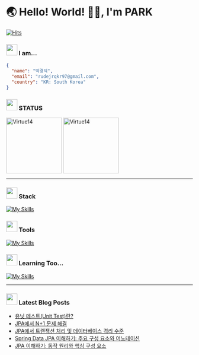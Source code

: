 # 🌏 Hello! World! 👋🏻, I'm PARK

[![Hits](https://hits.seeyoufarm.com/api/count/incr/badge.svg?url=https%3A%2F%2Fgithub.com%2FVirtue14&count_bg=%23B1C978&title_bg=%23000000&icon=&icon_color=%23E7E7E7&title=%F0%9F%91%80++Today's+Visits+%2F+Total+Visits&edge_flat=false)](https://hits.seeyoufarm.com)

### <img src="https://noticon-static.tammolo.com/dgggcrkxq/image/upload/v1567593192/noticon/za5oft8gpi5yabrlvgfp.gif" width="30" /> I am...

``` json
{ 
  "name": "박경덕",
  "email": "rudejrqkr97@gmail.com",
  "country": "KR: South Korea"
}
```
### <img src="https://noticon-static.tammolo.com/dgggcrkxq/image/upload/v1686716361/noticon/iatvfqtd2vdkboxt13d8.gif" width="30" /> STATUS
<div>
<img src="https://github-readme-stats.vercel.app/api?username=Virtue14&show_icons=true&locale=en&theme=radical" alt="Virtue14" height="150" align="center" />
<img src="https://github-readme-stats.vercel.app/api/top-langs?username=Virtue14&show_icons=true&locale=en&layout=compact&theme=dark" alt="Virtue14" height="150" align="center" />
</div>

---

### <img src="https://noticon-static.tammolo.com/dgggcrkxq/image/upload/v1673344675/noticon/ftoiwdw09co3cunifudf.gif" width="30" /> Stack
[![My Skills](https://skillicons.dev/icons?i=java,spring,vue,mysql,redis,git,github,githubactions,docker,aws&perline=5)](https://skillicons.dev)

### <img src="https://noticon-static.tammolo.com/dgggcrkxq/image/upload/v1670808982/noticon/rsidlbh01eu3ycxond0r.gif" width="30" /> Tools
[![My Skills](https://skillicons.dev/icons?i=idea,vscode,notion,slack)](https://skillicons.dev)

### <img src="https://noticon-static.tammolo.com/dgggcrkxq/image/upload/v1586271553/noticon/nus6dsqgee1cfqy78el1.gif" width="30" /> Learning Too...
[![My Skills](https://skillicons.dev/icons?i=kotlin,elasticsearch,kafka,kubernetes&perline=5)](https://skillicons.dev)

---

### <img src="https://noticon-static.tammolo.com/dgggcrkxq/image/upload/v1605926847/noticon/ku5wj788ubjwba7pecrw.png" width="30" /> Latest Blog Posts

- [유닛 테스트(Unit Test)란?](https://virtue14.tistory.com/entry/%EC%9C%A0%EB%8B%9B-%ED%85%8C%EC%8A%A4%ED%8A%B8Unit-Test%EB%9E%80)
- [JPA에서 N+1 문제 해결](https://virtue14.tistory.com/entry/JPA%EC%97%90%EC%84%9C-N1-%EB%AC%B8%EC%A0%9C-%ED%95%B4%EA%B2%B0)
- [JPA에서 트랜잭션 처리 및 데이터베이스 격리 수준](https://virtue14.tistory.com/entry/JPA%EC%97%90%EC%84%9C-%ED%8A%B8%EB%9E%9C%EC%9E%AD%EC%85%98-%EC%B2%98%EB%A6%AC-%EB%B0%8F-%EB%8D%B0%EC%9D%B4%ED%84%B0%EB%B2%A0%EC%9D%B4%EC%8A%A4-%EA%B2%A9%EB%A6%AC-%EC%88%98%EC%A4%80)
- [Spring Data JPA 이해하기: 주요 구성 요소와 어노테이션](https://virtue14.tistory.com/entry/Spring-Data-JPA-%EC%9D%B4%ED%95%B4%ED%95%98%EA%B8%B0-%EC%A3%BC%EC%9A%94-%EA%B5%AC%EC%84%B1-%EC%9A%94%EC%86%8C%EC%99%80-%EC%96%B4%EB%85%B8%ED%85%8C%EC%9D%B4%EC%85%98)
- [JPA 이해하기: 동작 원리와 핵심 구성 요소](https://virtue14.tistory.com/entry/JPA-%EC%9D%B4%ED%95%B4%ED%95%98%EA%B8%B0-%EB%8F%99%EC%9E%91-%EC%9B%90%EB%A6%AC%EC%99%80-%ED%95%B5%EC%8B%AC-%EA%B5%AC%EC%84%B1-%EC%9A%94%EC%86%8C)

